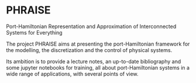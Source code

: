# PHRAISE
Port-Hamiltonian Representation and Approximation of Interconnected Systems for Everything

The project PHRAISE aims at presenting the port-Hamiltonian framework for the modelling, the discretization and the control of physical systems.

Its ambition is to provide a lecture notes, an up-to-date bibliography and some jupyter notebooks for training, all about port-Hamiltonian systems in a wide range of applications, with several points of view.
